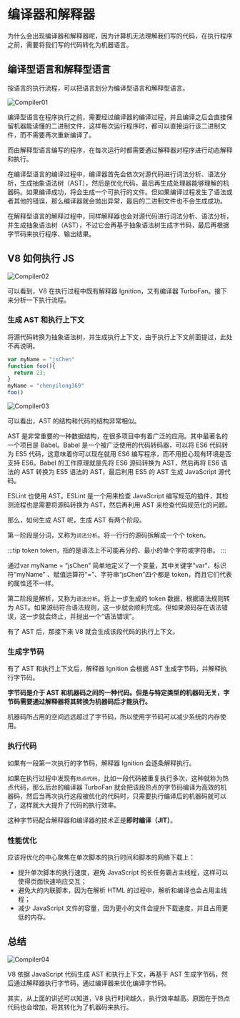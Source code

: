 # 编译器和解释器



为什么会出现编译器和解释器呢，因为计算机无法理解我们写的代码，在执行程序之前，需要将我们写的代码转化为机器语言。

## 编译型语言和解释型语言

按语言的执行流程，可以把语言划分为编译型语言和解释型语言。

<img :src="$withBase('/Compiler01.png')" alt="Compiler01"/>

编译型语言在程序执行之前，需要经过编译器的编译过程，并且编译之后会直接保留机器能读懂的二进制文件，这样每次运行程序时，都可以直接运行该二进制文件，而不需要再次重新编译了。

而由解释型语言编写的程序，在每次运行时都需要通过解释器对程序进行动态解释和执行。

在编译型语言的编译过程中，编译器首先会依次对源代码进行词法分析、语法分析，生成抽象语法树（AST），然后是优化代码，最后再生成处理器能够理解的机器码。如果编译成功，将会生成一个可执行的文件。但如果编译过程发生了语法或者其他的错误，那么编译器就会抛出异常，最后的二进制文件也不会生成成功。

在解释型语言的解释过程中，同样解释器也会对源代码进行词法分析、语法分析，并生成抽象语法树（AST），不过它会再基于抽象语法树生成字节码，最后再根据字节码来执行程序、输出结果。

## V8 如何执行 JS

<img :src="$withBase('/Compiler02.png')" alt="Compiler02"/>

可以看到，V8 在执行过程中既有解释器 Ignition，又有编译器 TurboFan。接下来分析一下执行流程。

### 生成 AST 和执行上下文

将源代码转换为抽象语法树，并生成执行上下文，由于执行上下文前面提过，此处不再说明。

```js
var myName = "jsChen"
function foo(){
  return 23;
}
myName = "chenyilong369"
foo()
```

<img :src="$withBase('/Compiler03.png')" alt="Compiler03"/>

可以看出，AST 的结构和代码的结构非常相似。

AST 是非常重要的一种数据结构，在很多项目中有着广泛的应用。其中最著名的一个项目是 Babel。Babel 是一个被广泛使用的代码转码器，可以将 ES6 代码转为 ES5 代码，这意味着你可以现在就用 ES6 编写程序，而不用担心现有环境是否支持 ES6。Babel 的工作原理就是先将 ES6 源码转换为 AST，然后再将 ES6 语法的 AST 转换为 ES5 语法的 AST，最后利用 ES5 的 AST 生成 JavaScript 源代码。

ESLint 也使用 AST。ESLint 是一个用来检查 JavaScript 编写规范的插件，其检测流程也是需要将源码转换为 AST，然后再利用 AST 来检查代码规范化的问题。

那么，如何生成 AST 呢，生成 AST 有两个阶段。

第一阶段是分词，又称为`词法分析`。将一行行的源码拆解成一个个 token。

:::tip token
token，指的是语法上不可能再分的、最小的单个字符或字符串。
:::

通过var myName = “jsChen” 简单地定义了一个变量，其中关键字“var”、标识符“myName” 、赋值运算符“=”、字符串“jsChen”四个都是 token，而且它们代表的属性还不一样。

第二阶段是解析，又称为`语法分析`。将上一步生成的 token 数据，根据语法规则转为 AST。如果源码符合语法规则，这一步就会顺利完成。但如果源码存在语法错误，这一步就会终止，并抛出一个“语法错误”。

有了 AST 后，那接下来 V8 就会生成该段代码的执行上下文。

### 生成字节码

有了 AST 和执行上下文后，解释器 Ignition 会根据 AST 生成字节码，并解释执行字节码。

**字节码是介于 AST 和机器码之间的一种代码。但是与特定类型的机器码无关，字节码需要通过解释器将其转换为机器码后才能执行。**

机器码所占用的空间远远超过了字节码，所以使用字节码可以减少系统的内存使用。

### 执行代码

如果有一段第一次执行的字节码，解释器 Ignition 会逐条解释执行。

如果在执行过程中发现有`热点代码`，比如一段代码被重复执行多次，这种就称为热点代码，那么后台的编译器 TurboFan 就会把该段热点的字节码编译为高效的机器码，然后当再次执行这段被优化的代码时，只需要执行编译后的机器码就可以了，这样就大大提升了代码的执行效率。

这种字节码配合解释器和编译器的技术正是**即时编译（JIT）**。

### 性能优化

应该将优化的中心聚焦在单次脚本的执行时间和脚本的网络下载上：

- 提升单次脚本的执行速度，避免 JavaScript 的长任务霸占主线程，这样可以使得页面快速响应交互；
- 避免大的内联脚本，因为在解析 HTML 的过程中，解析和编译也会占用主线程；
- 减少 JavaScript 文件的容量，因为更小的文件会提升下载速度，并且占用更低的内存。

## 总结

<img :src="$withBase('/Compiler04.png')" alt="Compiler04"/>

V8 依据 JavaScript 代码生成 AST 和执行上下文，再基于 AST 生成字节码，然后通过解释器执行字节码，通过编译器来优化编译字节码。

其实，从上面的讲述可以知道，V8 执行时间越久，执行效率越高。原因在于热点代码也会增加，将其转化为了机器码来执行。